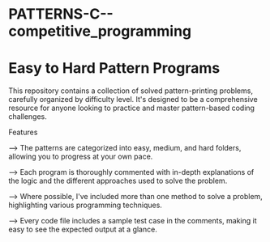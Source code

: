 # PATTERNS-C--competitive_programming

# Easy to Hard Pattern Programs
This repository contains a collection of solved pattern-printing problems, carefully organized by difficulty level. It's designed to be a comprehensive resource for anyone looking to practice and master pattern-based coding challenges.

Features

--> The patterns are categorized into easy, medium, and hard folders, allowing you to progress at your own pace.

--> Each program is thoroughly commented with in-depth explanations of the logic and the different approaches used to solve the problem.

--> Where possible, I've included more than one method to solve a problem, highlighting various programming techniques.

--> Every code file includes a sample test case in the comments, making it easy to see the expected output at a glance.

